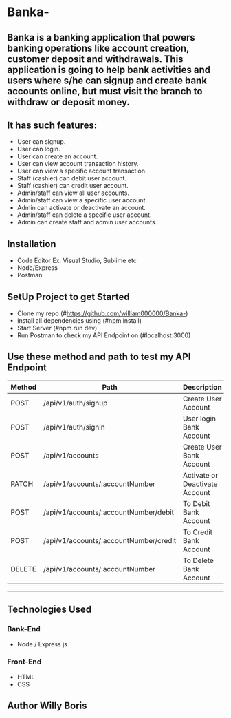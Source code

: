 # Banka-
Banka is a banking application that powers banking operations like account
creation, customer deposit and withdrawals. This application is going to help bank activities and users where s/he can signup and create bank accounts online, but must visit the branch to withdraw or
deposit money.
--------
## It has such features:
- User can signup.
- User can login.
- User can create an account.
- User can view account transaction history.
- User can view a specific account transaction.
- Staff (cashier) can debit user account.
- Staff (cashier) can credit user account.
- Admin/staff can view all user accounts.
- Admin/staff can view a specific user account.
- Admin can activate or deactivate an account.
- Admin/staff can delete a specific user account.
- Admin can create staff and admin user accounts.

## Installation
- Code Editor Ex: Visual Studio, Sublime etc
- Node/Express
- Postman

## SetUp Project to get Started
- Clone my repo (#https://github.com/william000000/Banka-)
- install all dependencies using (#npm install)
- Start Server (#npm run dev)
- Run Postman to check my API Endpoint on (#localhost:3000) 

## Use these method and path to test my API Endpoint

| Method      | Path                                       | Description                   |
|-------------|--------------------------------------------|-------------------------------|
| POST        | /api/v1/auth/signup                        | Create User Account           |
| POST        | /api/v1/auth/signin                        | User login Bank Account       |
| POST        | /api/v1/accounts                           | Create User Bank Account      |
| PATCH       | /api/v1/accounts/:accountNumber            | Activate or Deactivate Account|
| POST        | /api/v1/accounts/:accountNumber/debit      | To Debit Bank Account         |
| POST        | /api/v1/accounts/:accountNumber/credit     | To Credit Bank Account        |
| DELETE      | /api/v1/accounts/:accountNumber            | To Delete Bank Account        |
--------------------------------------------------------------------------------------------

## Technologies Used

### Bank-End
- Node / Express js

### Front-End
- HTML
- CSS

## Author Willy Boris